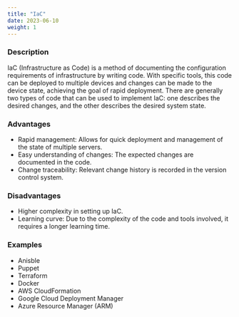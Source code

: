 ```yaml
---
title: "IaC"
date: 2023-06-10
weight: 1
---
```


### **Description**

IaC (Infrastructure as Code) is a method of documenting the configuration requirements of infrastructure by writing code. With specific tools, this code can be deployed to multiple devices and changes can be made to the device state, achieving the goal of rapid deployment. There are generally two types of code that can be used to implement IaC: one describes the desired changes, and the other describes the desired system state.

### **Advantages**

- Rapid management: Allows for quick deployment and management of the state of multiple servers.
- Easy understanding of changes: The expected changes are documented in the code.
- Change traceability: Relevant change history is recorded in the version control system.

### **Disadvantages**

- Higher complexity in setting up IaC.
- Learning curve: Due to the complexity of the code and tools involved, it requires a longer learning time.

### **Examples**

- Anisble
- Puppet
- Terraform
- Docker
- AWS CloudFormation
- Google Cloud Deployment Manager
- Azure Resource Manager (ARM)